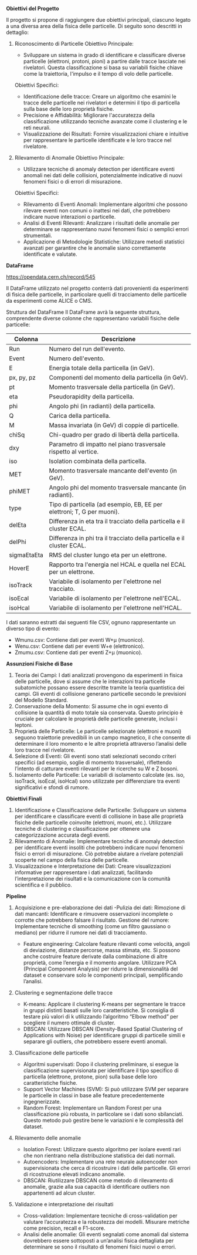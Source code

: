 **Obiettivi del Progetto**

Il progetto si propone di raggiungere due obiettivi principali, ciascuno legato a una diversa area della fisica delle particelle. Di seguito sono descritti in dettaglio:

1. Riconoscimento di Particelle
	Obiettivo Principale:
	- Sviluppare un sistema in grado di identificare e classificare diverse particelle (elettroni, protoni, pioni) a partire dalle tracce lasciate nei rivelatori. Questa classificazione si basa su variabili fisiche chiave come la traiettoria, l'impulso e il tempo di volo delle particelle.

	Obiettivi Specifici:
	- Identificazione delle tracce: Creare un algoritmo che esamini le tracce delle particelle nei rivelatori e determini il tipo di particella sulla base delle loro proprietà fisiche.
	- Precisione e Affidabilità: Migliorare l'accuratezza della classificazione utilizzando tecniche avanzate come il clustering e le reti neurali.
	- Visualizzazione dei Risultati: Fornire visualizzazioni chiare e intuitive per rappresentare le particelle identificate e le loro tracce nel rivelatore.

2. Rilevamento di Anomalie
	Obiettivo Principale: 
	- Utilizzare tecniche di anomaly detection per identificare eventi anomali nei dati delle collisioni, potenzialmente indicative di nuovi fenomeni fisici o di errori di misurazione.

	Obiettivi Specifici:
	- Rilevamento di Eventi Anomali: Implementare algoritmi che possono rilevare eventi non comuni o inattesi nei dati, che potrebbero indicare nuove interazioni o particelle.
	- Analisi di Eventi Rilevanti: Analizzare i risultati delle anomalie per determinare se rappresentano nuovi fenomeni fisici o semplici errori strumentali.
	- Applicazione di Metodologie Statistiche: Utilizzare metodi statistici avanzati per garantire che le anomalie siano correttamente identificate e valutate.


**DataFrame**

https://opendata.cern.ch/record/545 

Il DataFrame utilizzato nel progetto conterrà dati provenienti da esperimenti di fisica delle particelle, in particolare quelli di tracciamento delle particelle da esperimenti come ALICE o CMS. 

Struttura del DataFrame
Il DataFrame avrà la seguente struttura, comprendente diverse colonne che rappresentano variabili fisiche delle particelle:

| Colonna       | Descrizione                                                                 
|---------------|-----------------------------------------------------------------------------
| Run       | Numero del run dell'evento.                                              
| Event     | Numero dell'evento.                                                      
| E         | Energia totale della particella (in GeV).                                 
| px, py, pz| Componenti del momento della particella (in GeV).                        
| pt        | Momento trasversale della particella (in GeV).                          
| eta       | Pseudorapidity della particella.                                          
| phi       | Angolo phi (in radianti) della particella.                                
| Q         | Carica della particella.                                                  
| M         | Massa invariata (in GeV) di coppie di particelle.                        
| chiSq     | Chi-quadro per grado di libertà della particella.                        
| dxy       | Parametro di impatto nel piano trasversale rispetto al vertice.           
| iso       | Isolation combinata della particella.                                     
| MET       | Momento trasversale mancante dell'evento (in GeV).                       
| phiMET    | Angolo phi del momento trasversale mancante (in radianti).                
| type      | Tipo di particella (ad esempio, EB, EE per elettroni; T, G per muoni).  
| delEta    | Differenza in eta tra il tracciato della particella e il cluster ECAL. 
| delPhi    | Differenza in phi tra il tracciato della particella e il cluster ECAL. 
| sigmaEtaEta| RMS del cluster lungo eta per un elettrone.                            
| HoverE    | Rapporto tra l'energia nel HCAL e quella nel ECAL per un elettrone.    
| isoTrack  | Variabile di isolamento per l'elettrone nel tracciato.             
| isoEcal   | Variabile di isolamento per l'elettrone nell'ECAL.                    
| isoHcal   | Variabile di isolamento per l'elettrone nell'HCAL.                       

I dati saranno estratti dai seguenti file CSV, ognuno rappresentante un diverso tipo di evento:
- Wmunu.csv: Contiene dati per eventi W+μ (muonico).
- Wenu.csv: Contiene dati per eventi W+e (elettronico).
- Zmumu.csv: Contiene dati per eventi Z+μ (muonico).



**Assunzioni Fisiche di Base**

1.	Teoria dei Campi: I dati analizzati provengono da esperimenti in fisica delle particelle, dove si assume che le interazioni tra particelle subatomiche possano essere descritte tramite la teoria quantistica dei campi. Gli eventi di collisione generano particelle secondo le previsioni del Modello Standard.
2.	Conservazione della Momento: Si assume che in ogni evento di collisione la quantità di moto totale sia conservata. Questo principio è cruciale per calcolare le proprietà delle particelle generate, inclusi i leptoni.
3.	Proprietà delle Particelle: Le particelle selezionate (elettroni e muoni) seguono traiettorie prevedibili in un campo magnetico, il che consente di determinare il loro momento e le altre proprietà attraverso l’analisi delle loro tracce nel rivelatore.
4.	Selezione di Eventi: Gli eventi sono stati selezionati secondo criteri specifici (ad esempio, soglie di momento trasversale), riflettendo l’intento di catturare eventi rilevanti per le ricerche su W e Z bosoni.
5.	Isolamento delle Particelle: Le variabili di isolamento calcolate (es. iso, isoTrack, isoEcal, isoHcal) sono utilizzate per differenziare tra eventi significativi e sfondi di rumore.

**Obiettivi Finali**
1.	Identificazione e Classificazione delle Particelle:
	Sviluppare un sistema per identificare e classificare eventi di collisione in base alle proprietà fisiche delle particelle coinvolte (elettroni, muoni, etc.). Utilizzare tecniche di clustering e classificazione per ottenere una categorizzazione accurata degli eventi.
2.	Rilevamento di Anomalie:
	Implementare tecniche di anomaly detection per identificare eventi insoliti che potrebbero indicare nuovi fenomeni fisici o errori di misurazione. Ciò potrebbe aiutare a rivelare potenziali scoperte nel campo della fisica delle particelle.
3.	Visualizzazione e Interpretazione dei Dati:
	Creare visualizzazioni informative per rappresentare i dati analizzati, facilitando l’interpretazione dei risultati e la comunicazione con la comunità scientifica e il pubblico.

**Pipeline**
 
1. Acquisizione e pre-elaborazione dei dati
	-Pulizia dei dati:
		Rimozione di dati mancanti: Identificare e rimuovere osservazioni incomplete o corrotte che potrebbero falsare il risultato.
	Gestione del rumore: 
		Implementare tecniche di smoothing (come un filtro gaussiano o mediano) per ridurre il rumore nei dati di tracciamento.
	- Feature engineering:
		Calcolare feature rilevanti come velocità, angoli di deviazione, distanze percorse, massa stimata, etc. Si possono anche costruire feature derivate dalla combinazione di altre proprietà, come l’energia e il momento angolare.
		Utilizzare PCA (Principal Component Analysis) per ridurre la dimensionalità del dataset e conservare solo le componenti principali, semplificando l’analisi.

2. Clustering e segmentazione delle tracce
	- K-means:
		Applicare il clustering K-means per segmentare le tracce in gruppi distinti basati sulle loro caratteristiche.
		Si consiglia di testare più valori di k utilizzando l’algoritmo “Elbow method” per scegliere il numero ottimale di cluster.
	- DBSCAN:
		Utilizzare DBSCAN (Density-Based Spatial Clustering of Applications with Noise) per identificare gruppi di particelle simili e separare gli outliers, che potrebbero essere eventi anomali.

3. Classificazione delle particelle
	- Algoritmi supervisati: 
		Dopo il clustering preliminare, si esegue la classificazione supervisionata per identificare il tipo specifico di particella (elettrone, protone, pion) sulla base delle loro caratteristiche fisiche.
	- Support Vector Machines (SVM):
	Si può utilizzare SVM per separare le particelle in classi in base alle feature precedentemente ingegnerizzate.
	- Random Forest:
	Implementare un Random Forest per una classificazione più robusta, in particolare se i dati sono sbilanciati. Questo metodo può gestire bene le variazioni e le complessità del dataset.

4. Rilevamento delle anomalie
	- Isolation Forest: 
		Utilizzare questo algoritmo per isolare eventi rari che non rientrano nella distribuzione statistica dei dati normali.
	- Autoencoders: 
		Implementare una rete neurale autoencoder non supervisionata che cerca di ricostruire i dati delle particelle. Gli errori di ricostruzione elevati indicano anomalie.
	- DBSCAN: 
		Riutilizzare DBSCAN come metodo di rilevamento di anomalie, grazie alla sua capacità di identificare outliers non appartenenti ad alcun cluster.

5. Validazione e interpretazione dei risultati
	- Cross-validation: 
		Implementare tecniche di cross-validation per valutare l’accuratezza e la robustezza dei modelli. Misurare metriche come precision, recall e F1-score.
	- Analisi delle anomalie: 
		Gli eventi segnalati come anomali dal sistema dovrebbero essere sottoposti a un’analisi fisica dettagliata per determinare se sono il risultato di fenomeni fisici nuovi o errori.
